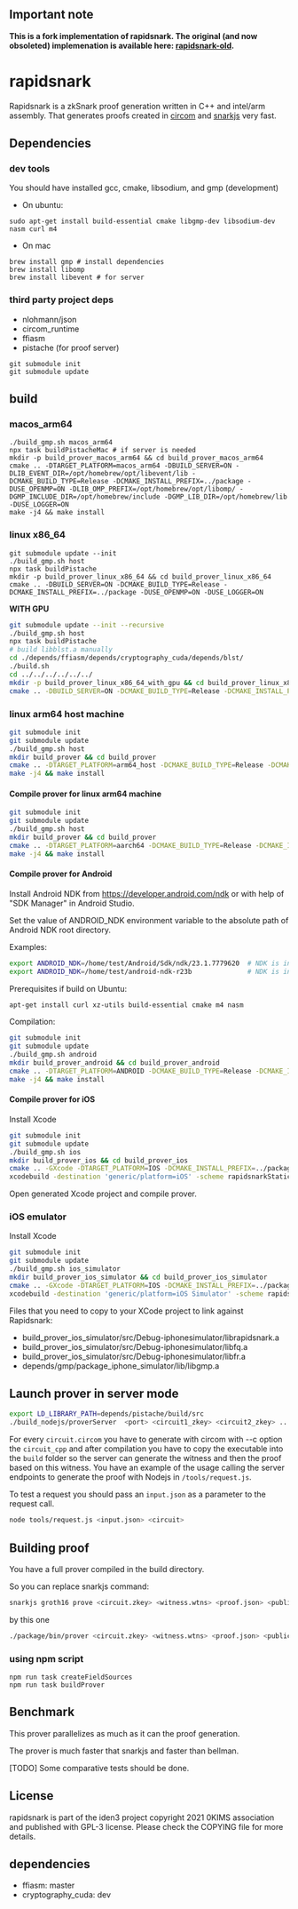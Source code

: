 ## Important note

**This is a fork implementation of rapidsnark. The original (and now obsoleted) implemenation is available here: [rapidsnark-old](https://github.com/iden3/rapidsnark-old).**

# rapidsnark

Rapidsnark is a zkSnark proof generation written in C++ and intel/arm assembly. That generates proofs created in [circom](https://github.com/iden3/snarkjs) and [snarkjs](https://github.com/iden3/circom) very fast.

## Dependencies
### dev tools

You should have installed gcc, cmake, libsodium, and gmp (development)

- On ubuntu:

```
sudo apt-get install build-essential cmake libgmp-dev libsodium-dev nasm curl m4
```
- On mac
```
brew install gmp # install dependencies
brew install libomp
brew install libevent # for server
```

### third party project deps
- nlohmann/json
- circom_runtime
- ffiasm
- pistache (for proof server)
```
git submodule init
git submodule update
```

## build
### macos_arm64
```
./build_gmp.sh macos_arm64
npx task buildPistacheMac # if server is needed
mkdir -p build_prover_macos_arm64 && cd build_prover_macos_arm64
cmake .. -DTARGET_PLATFORM=macos_arm64 -DBUILD_SERVER=ON -DLIB_EVENT_DIR=/opt/homebrew/opt/libevent/lib -DCMAKE_BUILD_TYPE=Release -DCMAKE_INSTALL_PREFIX=../package -DUSE_OPENMP=ON -DLIB_OMP_PREFIX=/opt/homebrew/opt/libomp/ -DGMP_INCLUDE_DIR=/opt/homebrew/include -DGMP_LIB_DIR=/opt/homebrew/lib -DUSE_LOGGER=ON
make -j4 && make install
```

### linux x86_64
```
git submodule update --init
./build_gmp.sh host
npx task buildPistache
mkdir -p build_prover_linux_x86_64 && cd build_prover_linux_x86_64
cmake .. -DBUILD_SERVER=ON -DCMAKE_BUILD_TYPE=Release -DCMAKE_INSTALL_PREFIX=../package -DUSE_OPENMP=ON -DUSE_LOGGER=ON
```

**WITH GPU**

```sh
git submodule update --init --recursive
./build_gmp.sh host
npx task buildPistache
# build libblst.a manually
cd ./depends/ffiasm/depends/cryptography_cuda/depends/blst/
./build.sh
cd ../../../../../../
mkdir -p build_prover_linux_x86_64_with_gpu && cd build_prover_linux_x86_64_with_gpu
cmake .. -DBUILD_SERVER=ON -DCMAKE_BUILD_TYPE=Release -DCMAKE_INSTALL_PREFIX=../package -DUSE_OPENMP=ON -DUSE_LOGGER=ON -DUSE_CUDA=ON
```

### linux arm64 host machine

```sh
git submodule init
git submodule update
./build_gmp.sh host
mkdir build_prover && cd build_prover
cmake .. -DTARGET_PLATFORM=arm64_host -DCMAKE_BUILD_TYPE=Release -DCMAKE_INSTALL_PREFIX=../package
make -j4 && make install
```

#### Compile prover for linux arm64 machine

```sh
git submodule init
git submodule update
./build_gmp.sh host
mkdir build_prover && cd build_prover
cmake .. -DTARGET_PLATFORM=aarch64 -DCMAKE_BUILD_TYPE=Release -DCMAKE_INSTALL_PREFIX=../package_aarch64
make -j4 && make install
```

#### Compile prover for Android

Install Android NDK from https://developer.android.com/ndk or with help of "SDK Manager" in Android Studio.

Set the value of ANDROID_NDK environment variable to the absolute path of Android NDK root directory.

Examples:

```sh
export ANDROID_NDK=/home/test/Android/Sdk/ndk/23.1.7779620  # NDK is installed by "SDK Manager" in Android Studio.
export ANDROID_NDK=/home/test/android-ndk-r23b              # NDK is installed as a stand-alone package.
```

Prerequisites if build on Ubuntu:

```sh
apt-get install curl xz-utils build-essential cmake m4 nasm
```

Compilation:

```sh
git submodule init
git submodule update
./build_gmp.sh android
mkdir build_prover_android && cd build_prover_android
cmake .. -DTARGET_PLATFORM=ANDROID -DCMAKE_BUILD_TYPE=Release -DCMAKE_INSTALL_PREFIX=../package_android
make -j4 && make install
```

#### Compile prover for iOS

Install Xcode

```sh
git submodule init
git submodule update
./build_gmp.sh ios
mkdir build_prover_ios && cd build_prover_ios
cmake .. -GXcode -DTARGET_PLATFORM=IOS -DCMAKE_INSTALL_PREFIX=../package_ios
xcodebuild -destination 'generic/platform=iOS' -scheme rapidsnarkStatic -project rapidsnark.xcodeproj -configuration Release
```
Open generated Xcode project and compile prover.

### iOS emulator

Install Xcode

```sh
git submodule init
git submodule update
./build_gmp.sh ios_simulator
mkdir build_prover_ios_simulator && cd build_prover_ios_simulator
cmake .. -GXcode -DTARGET_PLATFORM=IOS -DCMAKE_INSTALL_PREFIX=../package_ios_simulator -DUSE_ASM=NO
xcodebuild -destination 'generic/platform=iOS Simulator' -scheme rapidsnarkStatic -project rapidsnark.xcodeproj
```

Files that you need to copy to your XCode project to link against Rapidsnark:
* build_prover_ios_simulator/src/Debug-iphonesimulator/librapidsnark.a
* build_prover_ios_simulator/src/Debug-iphonesimulator/libfq.a
* build_prover_ios_simulator/src/Debug-iphonesimulator/libfr.a
* depends/gmp/package_iphone_simulator/lib/libgmp.a


## Launch prover in server mode
```sh
export LD_LIBRARY_PATH=depends/pistache/build/src
./build_nodejs/proverServer  <port> <circuit1_zkey> <circuit2_zkey> ... <circuitN_zkey>
```

For every `circuit.circom` you have to generate with circom with --c option the `circuit_cpp` and after compilation you have to copy the executable into the `build` folder so the server can generate the witness and then the proof based on this witness.
You have an example of the usage calling the server endpoints to generate the proof with Nodejs in `/tools/request.js`.

To test a request you should pass an `input.json` as a parameter to the request call.
```sh
node tools/request.js <input.json> <circuit>
```


## Building proof

You have a full prover compiled in the build directory.

So you can replace snarkjs command:

```sh
snarkjs groth16 prove <circuit.zkey> <witness.wtns> <proof.json> <public.json>
```

by this one
```sh
./package/bin/prover <circuit.zkey> <witness.wtns> <proof.json> <public.json>
```


### using npm script
```
npm run task createFieldSources
npm run task buildProver
```
## Benchmark

This prover parallelizes as much as it can the proof generation.

The prover is much faster that snarkjs and faster than bellman.

[TODO] Some comparative tests should be done.


## License

rapidsnark is part of the iden3 project copyright 2021 0KIMS association and published with GPL-3 license. Please check the COPYING file for more details.



## dependencies
- ffiasm: master
- cryptography_cuda: dev

